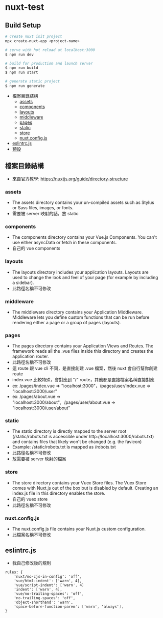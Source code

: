 # nuxt-test

## Build Setup

``` bash
# create nuxt init project
npx create-nuxt-app <project-name>

# serve with hot reload at localhost:3000
$ npm run dev

# build for production and launch server
$ npm run build
$ npm run start

# generate static project
$ npm run generate
```

*  <a href="#檔案目錄結構">檔案目錄結構</a>
    *  <a href="#assets">assets</a>
    *  <a href="#components">components</a>
    *  <a href="#layouts">layouts</a>
    *  <a href="#middleware">middleware</a>
    *  <a href="#pages">pages</a>
    *  <a href="#static">static</a>
    *  <a href="store">store</a>
    *  <a href="#nuxt.config.js">nuxt.config.js</a>
*  <a href="#eslintrc.js">eslintrc.js</a>
*  <a href="#預設">預設</a>

## 檔案目錄結構
*  來自官方教學: https://nuxtjs.org/guide/directory-structure
### assets
*  The assets directory contains your un-compiled assets such as Stylus or Sass files, images, or fonts.
*  需要被 server 映射的話，放 static
### components
*  The components directory contains your Vue.js Components. You can't use either asyncData or fetch in these components.
*  自己的 vue components
### layouts
*  The layouts directory includes your application layouts. Layouts are used to change the look and feel of your page (for example by including a sidebar).
*  此路徑名稱不可修改
### middleware
*  The middleware directory contains your Application Middleware. Middleware lets you define custom functions that can be run before rendering either a page or a group of pages (layouts).
### pages
*  The pages directory contains your Application Views and Routes. The framework reads all the .vue files inside this directory and creates the application router.
*  此路徑名稱不可修改
*  這 route 跟 vue cli 不同，是直接創建 .vue 檔案，然後 nuxt 會自行幫你創建 route
*  index.vue 比較特殊，會對應到 "/" route，其他都是直接檔案名稱直接對應
*  ex: /pages/index.vue => "localhost:3000"，/pages/user/index.vue => "localhost:3000/user"
*  ex: /pages/about.vue => "localhost:3000/about"，/pages/user/about.vue => "localhost:3000/user/about"
### static
*  The static directory is directly mapped to the server root (/static/robots.txt is accessible under http://localhost:3000/robots.txt) and contains files that likely won't be changed (e.g. the favicon)
*  Example: /static/robots.txt is mapped as /robots.txt
*  此路徑名稱不可修改
*  放需要被 server 映射的檔案
### store
*  The store directory contains your Vuex Store files. The Vuex Store comes with Nuxt.js out of the box but is disabled by default. Creating an index.js file in this directory enables the store.
*  自己的 vuex store
*  此路徑名稱不可修改
### nuxt.config.js
*  The nuxt.config.js file contains your Nuxt.js custom configuration.
*  此檔案名稱不可修改

## eslintrc.js
*  我自己修改後的規則
```
rules: {
    'nuxt/no-cjs-in-config': 'off',
    'vue/html-indent': ['warn', 4],
    'vue/script-indent': ['warn', 4]
    'indent': ['warn', 4],
    'vue/no-trailing-spaces': 'off',
    'no-trailing-spaces': 'off',
    'object-shorthand': 'warn',
    'space-before-function-paren': ['warn', 'always'],
}
```